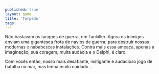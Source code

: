 ```yaml
---
published: true
layout: game
title: 'Torpedo'
tags: 
---
```

N&atilde;o bastavam os tanques de guerra, em Tankiller. Agora os inimigos enviam uma gigantesca frota de navios de guerra, para destruir nossas modernas e nababescas instala&ccedil;&otilde;es. Contra mais essa amea&ccedil;a, apenas a imagina&ccedil;&atilde;o, sua coragem, muita aud&aacute;cia e o Delphi, &eacute; claro.







Com voc&ecirc;s ent&atilde;o, nosso mais desafiante, instigante e audacioso jogo de batalha no mar, mas tenha muito cuidado...








